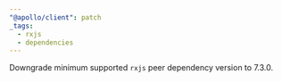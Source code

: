 ```yaml
---
"@apollo/client": patch
_tags:
  - rxjs
  - dependencies
---
```


Downgrade minimum supported `rxjs` peer dependency version to 7.3.0.
